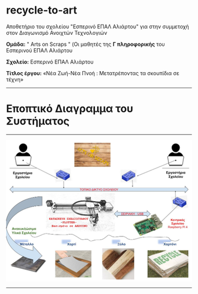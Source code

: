 # recycle-to-art
Αποθετήριο του σχολείου "Εσπερινό ΕΠΑΛ Αλιάρτου" για στην συμμετοχή στον Διαγωνισμό Ανοιχτών Τεχνολογιών

**Ομάδα:**  " Arts on Scraps " (Οι μαθητές της **Γ πληροφορικής** του Εσπερινού ΕΠΑΛ Αλιάρτου 

**Σχολείο:** Εσπερινό ΕΠΑΛ Αλιάρτου

**Τίτλος έργου:** «Νέα Ζωή-Νέα Πνοή : Μετατρέποντας τα σκουπίδια σε τέχνη»

______

# Εποπτικό Διαγραμμα του Συστήματος

___

![Εποπτικό Διαγραμμα του Συστήματος](images/BLOCK-Diagram-ELLAK-1-arts-on-scraps-1.jpg)

___

